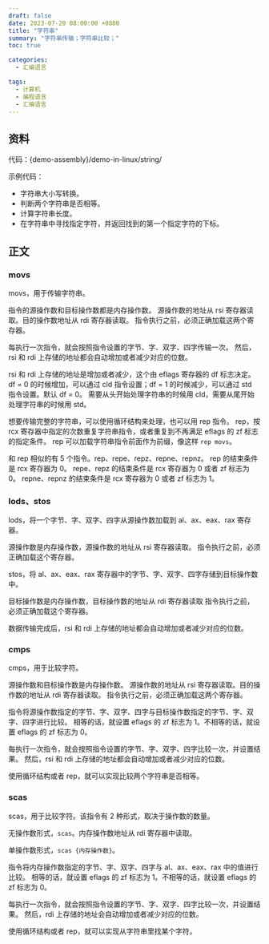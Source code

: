 ```yaml
---
draft: false
date: 2023-07-20 08:00:00 +0800
title: "字符串"
summary: "字符串传输；字符串比较；"
toc: true

categories:
  - 汇编语言

tags:
  - 计算机
  - 编程语言
  - 汇编语言
---
```


## 资料

代码：{demo-assembly}/demo-in-linux/string/

示例代码：
- 字符串大小写转换。
- 判断两个字符串是否相等。
- 计算字符串长度。
- 在字符串中寻找指定字符，并返回找到的第一个指定字符的下标。

## 正文

### movs

movs，用于传输字符串。

指令的源操作数和目标操作数都是内存操作数。
源操作数的地址从 rsi 寄存器读取。目的操作数地址从 rdi 寄存器读取。
指令执行之前，必须正确加载这两个寄存器。

每执行一次指令，就会按照指令设置的字节、字、双字、四字传输一次。
然后，rsi 和 rdi 上存储的地址都会自动增加或者减少对应的位数。

rsi 和 rdi 上存储的地址是增加或者减少，这个由 eflags 寄存器的 df 标志决定。
df = 0 的时候增加，可以通过 cld 指令设置；df = 1 的时候减少，可以通过 std 指令设置。默认 df = 0。
需要从头开始处理字符串的时候用 cld，需要从尾开始处理字符串的时候用 std。

想要传输完整的字符串，可以使用循环结构来处理，也可以用 rep 指令。
rep，按 rcx 寄存器中指定的次数重复字符串指令，或者重复到不再满足 eflags 的 zf 标志的指定条件。
rep 可以加载字符串指令前面作为前缀，像这样 `rep movs`。

和 rep 相似的有 5 个指令。rep、repe、repz、repne、repnz。
rep 的结束条件是 rcx 寄存器为 0。
repe、repz 的结束条件是 rcx 寄存器为 0 或者 zf 标志为 0。
repne、repnz 的结束条件是 rcx 寄存器为 0 或者 zf 标志为 1。

### lods、stos

lods，将一个字节、字、双字、四字从源操作数加载到 al、ax、eax、rax 寄存器。

源操作数是内存操作数，源操作数的地址从 rsi 寄存器读取。
指令执行之前，必须正确加载这个寄存器。

stos，将 al、ax、eax、rax 寄存器中的字节、字、双字、四字存储到目标操作数中。

目标操作数是内存操作数，目标操作数的地址从 rdi 寄存器读取
指令执行之前，必须正确加载这个寄存器。

数据传输完成后，rsi 和 rdi 上存储的地址都会自动增加或者减少对应的位数。

### cmps

cmps，用于比较字符。

源操作数和目标操作数是内存操作数。
源操作数的地址从 rsi 寄存器读取。目的操作数的地址从 rdi 寄存器读取。
指令执行之前，必须正确加载这两个寄存器。

指令将源操作数指定的字节、字、双字、四字与目标操作数指定的字节、字、双字、四字进行比较。
相等的话，就设置 eflags 的 zf 标志为 1。不相等的话，就设置 eflags 的 zf 标志为 0。

每执行一次指令，就会按照指令设置的字节、字、双字、四字比较一次，并设置结果。
然后，rsi 和 rdi 上存储的地址都会自动增加或者减少对应的位数。

使用循环结构或者 rep，就可以实现比较两个字符串是否相等。

### scas

scas，用于比较字符。该指令有 2 种形式，取决于操作数的数量。

无操作数形式，`scas`。内存操作数地址从 rdi 寄存器中读取。

单操作数形式，`scas {内存操作数}`。

指令将内存操作数指定的字节、字、双字、四字与 al、ax、eax、rax 中的值进行比较。
相等的话，就设置 eflags 的 zf 标志为 1。不相等的话，就设置 eflags 的 zf 标志为 0。

每执行一次指令，就会按照指令设置的字节、字、双字、四字比较一次，并设置结果。
然后，rdi 上存储的地址会自动增加或者减少对应的位数。

使用循环结构或者 rep，就可以实现从字符串里找某个字符。
